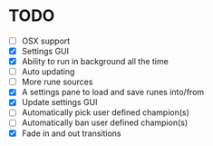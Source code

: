 # TODO


- [ ] OSX support
- [x] Settings GUI
- [x] Ability to run in background all the time
- [ ] Auto updating
- [ ] More rune sources
- [x] A settings pane to load and save runes into/from
- [x] Update settings GUI
- [ ] Automatically pick user defined champion(s)
- [ ] Automatically ban user defined champion(s)
- [x] Fade in and out transitions 